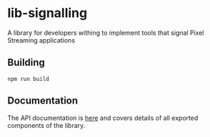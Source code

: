 # lib-signalling

A library for developers withing to implement tools that signal Pixel Streaming applications

## Building

`npm run build`

## Documentation

The API documentation is [here](docs/) and covers details of all exported components of the library.
